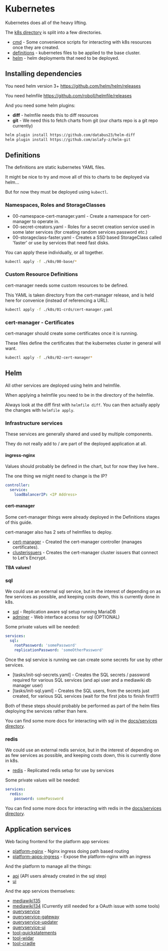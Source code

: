 # Kubernetes

Kubernetes does all of the heavy lifting.

The [k8s directory](./k8s) is split into a few directories.

- [cmd](./k8s/cmd) - Some convenience scripts for interacting with k8s resources once they are created.
- [definitions](./k8s/definitions) - kubernetes files to be applied to the base cluster.
- [helm](./k8s/helm) - helm deployments that need to be deployed.

## Installing dependencies

You need helm version 3+ https://github.com/helm/helm/releases

You need helmfile https://github.com/roboll/helmfile/releases

And you need some helm plugins:

- **diff** - helmfile needs this to diff resources
- **git** - We need this to fetch charts from git (our charts repo is a git repo currently)

```sh
helm plugin install https://github.com/databus23/helm-diff
helm plugin install https://github.com/aslafy-z/helm-git
```

## Definitions

The definitions are static kubernetes YAML files.

It might be nice to try and move all of this to charts to be deployed via helm...

But for now they must be deployed using `kubectl`.

### Namespaces, Roles and StorageClasses

- 00-namespace-cert-manager.yaml - Create a namespace for cert-manager to operate in.
- 00-secret-creators.yaml - Roles for a secret creation service used in some later services (for creating random services password etc.)
- 00-storageclass-faster.yaml - Creates a SSD based StorageClass called 'faster' or use by services that need fast disks.

You can apply these individually, or all together.

```sh
kubectl apply -f ./k8s/00-base/*
```

### Custom Resource Definitions

cert-manager needs some custom resources to be defined.

This YAML is taken directory from the cert-manager release, and is held here for convenice (instead of referencing a URL).

```sh
kubectl apply -f ./k8s/01-crds/cert-manager.yaml
```

### cert-manager - Certificates

cert-manager should create some certificates once it is running.

These files define the certificates that the kubernetes cluster in general will want.

```sh
kubectl apply -f ./k8s/02-cert-manager*
```

## Helm

All other services are deployed using helm and helmfile.

When applying a helmfile you need to be in the directory of the helmfile.

Always look at the diff first with `helmfile diff`.
You can then actually apply the changes with `helmfile apply`.

### Infrastructure services

These services are generally shared and used by multiple components.

They do not really add to / are part of the deployed application at all.

#### ingress-nginx

Values should probably be defined in the chart, but for now they live here..

The one thing we might need to change is the IP?

```yml
controller:
  service:
    loadBalancerIP: <IP Address>
```

#### cert-manager

Some cert-manager things were already deployed in the Definitions stages of this guide.

cert-manager also has 2 sets of helmfiles to deploy.

- [cert-manager](./k8s/helm/cert-manager) - Created the cert-manager controller (manages certificates).
- [clusterissuers](./k8s/helm/clusterissuers) - Creates the cert-manager cluster issuers that connect to Let's Encrypt.

**TBA values!**

### sql

We could use an external sql service, but in the interest of depending on as few services as possible, and keeping costs down, this is currently done in k8s.

- [sql](./k8s/helm/sql) - Replication aware sql setup running MariaDB
- [adminer](./k8s/helm/adminer) - Web interface access for sql (OPTIONAL)

Some private values will be needed:

```yml
services:
  sql:
    rootPassword: 'somePassword'
    replicationPassword: 'someOtherPassword'
```

Once the sql service is running we can create some secrets for use by other services.

- [tasks/init-sql-secrets.yaml] - Creates the SQL secrets / password required for various SQL services (and api user and a mediawiki db manager user)
- [tasks/init-sql.yaml] - Creates the SQL users, from the secrets just created, for various SQL services (wait for the first jobs to finish first!!!)

Both of these steps should probably be performed as part of the helm files deploying the services rather than here.

You can find some more docs for interacting with sql in the [docs/services directory](./docs/services).

### redis

We could use an external redis service, but in the interest of depending on as few services as possible, and keeping costs down, this is currently done in k8s.

- [redis](./k8s/helm/redis) - Replicated redis setup for use by services

Some private values will be needed:

```yml
services:
  redis:
    password: somePassword
```

You can find some more docs for interacting with redis in the [docs/services directory](./docs/services).

## Application services

Web facing frontend for the platform app services:

- [platform-nginx](./k8s/helm/platform-nginx) - Nginx ingress doing path based routing
- [platform-apps-ingress](./k8s/helm/platform-apps-ingress) - Expose the platform-nginx with an ingress

And the platform to manage all the things:

- [api](./k8s/helm/api) (API users already created in the sql step)
- [ui](./k8s/helm/ui)

And the app services themselves:

- [mediawiki135](./k8s/helm/mediawiki135)
- [mediawiki134](./k8s/helm/mediawiki134) (Currently still needed for a OAuth issue with some tools)
- [queryservice](./k8s/helm/queryservice)
- [queryservice-gateway](./k8s/helm/queryservice-gateway)
- [queryservice-updater](./k8s/helm/queryservice-updater)
- [queryservice-ui](./k8s/helm/queryservice-ui)
- [tool-quickstatements](./k8s/helm/tool-quickstatements)
- [tool-widar](./k8s/helm/tool-widar)
- [tool-cradle](./k8s/helm/tool-cradle)
